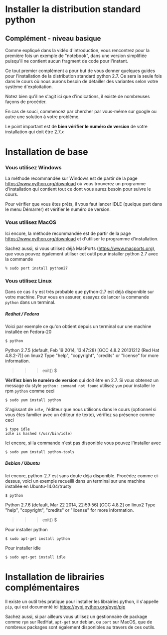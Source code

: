 
# Installer la distribution standard python

## Complément - niveau basique

Comme expliqué dans la vidéo d'introduction, vous rencontrez pour la première
fois un exemple de "notebook", dans une version simplifiée puisqu'il ne contient
aucun fragment de code pour l'instant.

Ce tout premier complément a pour but de vous donner quelques guides pour
l'installation de la distribution standard python 2.7. Ce sera la seule fois
dans le cours où nous aurons besoin de détailler des variantes selon votre
système d'exploitation.

Notez bien qu'il ne s'agit ici que d'indications, il existe de nombreuses façons
de procéder.

En cas de souci, commencez par chercher par vous-même sur google ou autre une
solution à votre problème.

Le point important est de **bien vérifier le numéro de version** de votre
installation qui doit être 2.7.*x*

# Installation de base

### Vous utilisez Windows

La méthode recommandée sur Windows est de partir de la page
https://www.python.org/download
où vous trouverez un programme d'installation qui contient tout ce dont vous
aurez besoin pour suivre le cours.

Pour vérifier que vous êtes prêts, il vous faut lancer IDLE (quelque part dans
le menu Démarrer) et vérifier le numéro de version.

### Vous utilisez MacOS

Ici encore, la méthode recommandée est de partir de la page
https://www.python.org/download
et d'utiliser le programme d'installation.

Sachez aussi, si vous utilisez déjà MacPorts (https://www.macports.org), que
vous pouvez également utiliser cet outil pour installer python 2.7 avec la
commande

    % sudo port install python27

### Vous utilisez Linux

Dans ce cas il y est très probable que python-2.7 est déjà disponible sur votre
machine. Pour vous en assurer, essayez de lancer la commande `python` dans un
terminal.

##### Redhat / Fedora

Voici par exemple ce qu'on obtient depuis un terminal sur une machine installée
en Fedora-20

    $ python
Python 2.7.5 (default, Feb 19 2014, 13:47:28)
[GCC 4.8.2 20131212 (Red Hat 4.8.2-7)] on linux2
Type "help", "copyright", "credits" or "license" for more information.
>>> exit()
$

**Vérifiez bien le numéro de version** qui doit être en 2.7. Si vous obtenez un
message du style `python: command not found` utilisez `yum` pour installer le
rpm `python` comme ceci

    $ sudo yum install python

S'agissant de `idle`, l'éditeur que nous utilisons dans le cours (optionnel si
vous êtes familier avec un éditeur de texte), vérifiez sa présence comme ceci

    $ type idle
    idle is hashed (/usr/bin/idle)

Ici encore, si la commande n'est pas disponible vous pouvez l'installer avec

    $ sudo yum install python-tools

##### Debian / Ubuntu

Ici encore, python-2.7 est sans doute déja disponible. Procédez comme ci-dessus,
voici un exemple recueilli dans un terminal sur une machine installée en
Ubuntu-14.04/trusty

    $ python
Python 2.7.6 (default, Mar 22 2014, 22:59:56)
[GCC 4.8.2] on linux2
Type "help", "copyright", "credits" or "license" for more information.
>>> exit()
$

Pour installer python

    $ sudo apt-get install python

Pour installer idle

    $ sudo apt-get install idle

# Installation de librairies complémentaires

Il existe un outil très pratique pour installer les librairies python, il
s'appelle `pip`, qui est documenté ici https://pypi.python.org/pypi/pip

Sachez aussi, si par ailleurs vous utilisez un gestionnaire de package comme
`rpm` sur RedHat, `apt-get` sur debian, ou `port` sur MacOS, que de nombreux
packages sont également disponibles au travers de ces outils.

